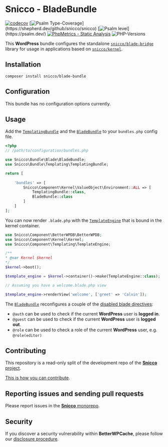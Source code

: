 # Snicco - BladeBundle

[![codecov](https://img.shields.io/badge/Coverage-100%25-success
)](https://codecov.io/gh/sniccowp/sniccowp)
[![Psalm Type-Coverage](https://shepherd.dev/github/snicco/snicco/coverage.svg?)](https://shepherd.dev/github/snicco/snicco)
[![Psalm level](https://shepherd.dev/github/snicco/snicco/level.svg?)](https://psalm.dev/)
[![PhpMetrics - Static Analysis](https://img.shields.io/badge/PhpMetrics-Static_Analysis-2ea44f)](https://snicco.github.io/snicco/phpmetrics/BladeBundle/index.html)
![PHP-Versions](https://img.shields.io/badge/PHP-%5E7.4%7C%5E8.0%7C%5E8.1-blue)

This **WordPress** bundle configures the standalone [`snicco/blade-bridge`](https://github.com/snicco/blade-bridge) library for usage in applications based on [`snicco/kernel`](https://github.com/snicco/kernel).

## Installation

```shell
composer install snicco/blade-bundle
```

## Configuration

This bundle has no configuration options currently.

## Usage

Add the [`TemplatingBundle`](https://github.com/snicco/templating-bundle) and the [`BladeBundle`](src/BladeBundle.php) to your `bundles.php`
config file.

```php
<?php
// /path/to/configuration/bundles.php

use Snicco\Bundle\Blade\BladeBundle;
use Snicco\Bundle\Templating\TemplatingBundle;

return [
    
    'bundles' => [
        Snicco\Component\Kernel\ValueObject\Environment::ALL => [
            TemplatingBundle::class,
            BladeBundle::class
        ]   
    ]   
];

```

You can now render `.blade.php` with the [`TemplateEngine`](https://github.com/snicco/templating#usage) that is bound in the kernel container.

```php
use Snicco\Component\BetterWPDB\BetterWPDB;
use Snicco\Component\Kernel\Kernel;
use Snicco\Component\Templating\TemplateEngine;

/**
* @var Kernel $kernel
*/
$kernel->boot();

$template_engine = $kernel->container()->make(TemplateEngine::class);

// Assuming you have a welcome.blade.php view

$template_engine->renderView('welcome', ['greet' => 'Calvin']);
```

The [`BladeBundle`](src/BladeBundle.php) reconfigures a couple of the [disabled blade directives](https://github.com/snicco/blade-bridge#blade-features):

- `@auth` can be used to check if the current **WordPress** user is **logged in**.
- `@guest` can be used to check if the current **WordPress** user is **logged out**.
- `@role` can be used to check a role of the current **WordPress** user, e.g. `@role(editor)`

## Contributing

This repository is a read-only split of the development repo of the [**Snicco** project](https://github.com/snicco/snicco).

[This is how you can contribute](https://github.com/snicco/snicco/blob/master/CONTRIBUTING.md).

## Reporting issues and sending pull requests

Please report issues in the
[**Snicco** monorepo](https://github.com/snicco/snicco/blob/master/CONTRIBUTING.md##using-the-issue-tracker).

## Security

If you discover a security vulnerability within **BetterWPCache**, please follow
our [disclosure procedure](https://github.com/snicco/snicco/blob/master/SECURITY.md).
